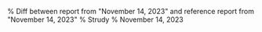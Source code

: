 % Diff between report from "November 14, 2023" and reference report from "November 14, 2023"
% Strudy
% November 14, 2023


